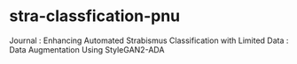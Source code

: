 # stra-classfication-pnu
Journal : Enhancing Automated Strabismus Classification with Limited Data : Data Augmentation Using StyleGAN2-ADA
